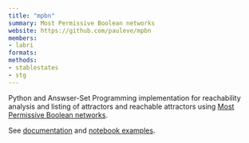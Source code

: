 ```yaml
---
title: "mpbn"
summary: Most Permissive Boolean networks
website: https://github.com/pauleve/mpbn 
members:
- labri
formats:
methods:
- stablestates
- stg
---
```


Python and Answser-Set Programming implementation for reachability analysis and listing of attractors and reachable attractors using
[Most Permissive Boolean networks](https://doi.org/10.1038/s41467-020-18112-5).

See [documentation](https://mpbn.readthedocs.io/) and [notebook examples](https://doi.org/10.5281/zenodo.3936123).

